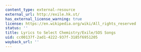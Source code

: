 ```yaml
---
content_type: external-resource
external_url: http://exile.hk.st/
has_external_license_warning: true
license: https://en.wikipedia.org/wiki/All_rights_reserved
status: ''
title: Lyrics to Select Chemistry/Exile/SOS Songs
uid: cc00137f-2ad1-4222-937f-3185f6951205
wayback_url: ''
---
```

